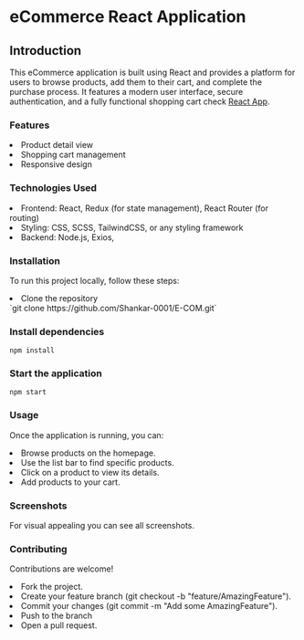 # eCommerce React Application


## Introduction

This eCommerce application is built using React and provides a platform for users to browse products, add them to their cart, and complete the purchase process. It features a modern user interface, secure authentication, and a fully functional shopping cart check <a href="https://e-com-shop-app.vercel.app/">React App</a>.

### Features

<li>Product detail view</li>
<li>Shopping cart management</li>
<li>Responsive design</li>


### Technologies Used

<li>Frontend: React, Redux (for state management), React Router (for routing)</li>
<li>Styling: CSS, SCSS, TailwindCSS, or any styling framework</li>
<li>Backend: Node.js, Exios, </li>

### Installation
To run this project locally, follow these steps:
<li>Clone the repository</li>
`git clone https://github.com/Shankar-0001/E-COM.git`

### Install dependencies
`npm install`

### Start the application
`npm start`

### Usage
Once the application is running, you can:
<li>Browse products on the homepage.</li>
<li>Use the list bar to find specific products.</li>
<li>Click on a product to view its details.</li>
<li>Add products to your cart.</li>

### Screenshots
For visual appealing you can see all screenshots.



### Contributing

Contributions are welcome!
<li>Fork the project.</li>
<li>Create your feature branch (git checkout -b "feature/AmazingFeature").</li>
<li>Commit your changes (git commit -m "Add some AmazingFeature").</li>
<li>Push to the branch</li>
<li>Open a pull request.</li>



